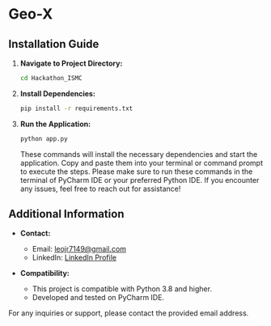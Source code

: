 # Geo-X

## Installation Guide

1. **Navigate to Project Directory:**

    ```bash
    cd Hackathon_ISMC
    ```

2. **Install Dependencies:**

    ```bash
    pip install -r requirements.txt
    ```

3. **Run the Application:**

    ```bash
    python app.py
    ```

    These commands will install the necessary dependencies and start the application. Copy and paste them into your terminal or command prompt to execute the steps. Please make sure to run these commands in the terminal of PyCharm IDE or your preferred Python IDE. If you encounter any issues, feel free to reach out for assistance!

## Additional Information

- **Contact:**
    - Email: leojr7149@gmail.com
    - LinkedIn: [LinkedIn Profile](https://www.linkedin.com/in/leonardojjs/)

- **Compatibility:**
    - This project is compatible with Python 3.8 and higher.
    - Developed and tested on PyCharm IDE.

For any inquiries or support, please contact the provided email address.
